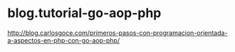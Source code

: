 blog.tutorial-go-aop-php
========================
http://blog.carlosgoce.com/primeros-pasos-con-programacion-orientada-a-aspectos-en-php-con-go-aop-php/